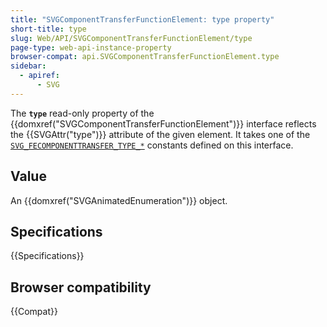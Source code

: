 ```yaml
---
title: "SVGComponentTransferFunctionElement: type property"
short-title: type
slug: Web/API/SVGComponentTransferFunctionElement/type
page-type: web-api-instance-property
browser-compat: api.SVGComponentTransferFunctionElement.type
sidebar:
  - apiref:
      - SVG
---
```


The **`type`** read-only property of the {{domxref("SVGComponentTransferFunctionElement")}} interface reflects the {{SVGAttr("type")}} attribute of the given element. It takes one of the [`SVG_FECOMPONENTTRANSFER_TYPE_*`](/en-US/docs/Web/API/SVGComponentTransferFunctionElement#static_properties) constants defined on this interface.

## Value

An {{domxref("SVGAnimatedEnumeration")}} object.

## Specifications

{{Specifications}}

## Browser compatibility

{{Compat}}
